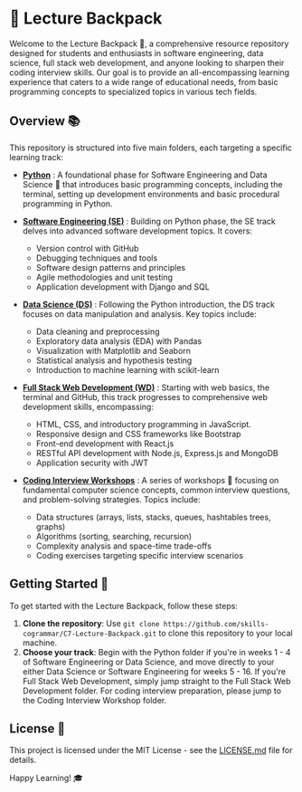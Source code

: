 # 🎒 Lecture Backpack

Welcome to the Lecture Backpack 🚀, a comprehensive resource repository designed for students and enthusiasts in software engineering, data science, full stack web development, and anyone looking to sharpen their coding interview skills. Our goal is to provide an all-encompassing learning experience that caters to a wide range of educational needs, from basic programming concepts to specialized topics in various tech fields.

## Overview 📚

This repository is structured into five main folders, each targeting a specific learning track:

- **[Python](https://github.com/skills-cogrammar/C7-Lecture-Backpack/tree/main/1%20-%20Python)** : A foundational phase for Software Engineering and Data Science 🐍 that introduces basic programming concepts, including the terminal, setting up development environments and basic procedural programming in Python.

- **[Software Engineering (SE)](https://github.com/skills-cogrammar/C7-Lecture-Backpack/tree/main/2%20-%20Software%20Engineering%20(SE))** : Building on Python phase, the SE track delves into advanced software development topics. It covers:

  - Version control with GitHub
  - Debugging techniques and tools
  - Software design patterns and principles
  - Agile methodologies and unit testing
  - Application development with Django and SQL

- **[Data Science (DS)](https://github.com/skills-cogrammar/C7-Lecture-Backpack/tree/main/3%20-%20Data%20Science%20(DS))** : Following the Python introduction, the DS track focuses on data manipulation and analysis. Key topics include:

  - Data cleaning and preprocessing
  - Exploratory data analysis (EDA) with Pandas
  - Visualization with Matplotlib and Seaborn
  - Statistical analysis and hypothesis testing
  - Introduction to machine learning with scikit-learn

- **[Full Stack Web Development (WD)](https://github.com/skills-cogrammar/C7-Lecture-Backpack/tree/main/4%20-%20Full%20Stack%20Web%20Development%20(WD))** : Starting with web basics, the terminal and GitHub, this track progresses to comprehensive web development skills, encompassing:

  - HTML, CSS, and introductory programming in JavaScript.
  - Responsive design and CSS frameworks like Bootstrap
  - Front-end development with React.js
  - RESTful API development with Node.js, Express.js and MongoDB
  - Application security with JWT

- **[Coding Interview Workshops](https://github.com/skills-cogrammar/C7-Lecture-Backpack/tree/main/5%20-%20Coding%20Interview%20Workshops)** : A series of workshops 🧩 focusing on fundamental computer science concepts, common interview questions, and problem-solving strategies. Topics include:
  - Data structures (arrays, lists, stacks, queues, hashtables trees, graphs)
  - Algorithms (sorting, searching, recursion)
  - Complexity analysis and space-time trade-offs
  - Coding exercises targeting specific interview scenarios

## Getting Started 🚦

To get started with the Lecture Backpack, follow these steps:

1. **Clone the repository**: Use `git clone https://github.com/skills-cogrammar/C7-Lecture-Backpack.git` to clone this repository to your local machine.
2. **Choose your track**: Begin with the Python folder if you're in weeks 1 - 4 of Software Engineering or Data Science, and move directly to your either Data Science or Software Engineering for weeks 5 - 16. If you're Full Stack Web Development, simply jump straight to the Full Stack Web Development folder. For coding interview preparation, please jump to the Coding Interview Workshop folder.

## License 📄

This project is licensed under the MIT License - see the [LICENSE.md](LICENSE) file for details.

Happy Learning! 🎓
